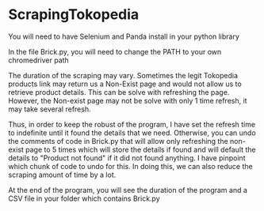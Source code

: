 # ScrapingTokopedia

You will need to have Selenium and Panda install in your python library

In the file Brick.py, you will need to change the PATH to your own chromedriver path

The duration of the scraping may vary. Sometimes the legit Tokopedia products link may return us a Non-Exist page and would not allow us to retrieve product details. This can be solve with refreshing the page. However, the Non-exist page may not be solve with only 1 time refresh, it may take several refresh.

Thus, in order to keep the robust of the program, I have set the refresh time to indefinite until it found the details that we need. Otherwise, you can undo the comments of code in Brick.py that will allow only refreshing the non-exist page to 5 times which will store the details if found and will default the details to "Product not found" if it did not found anything. I have pinpoint which chunk of code to undo for this. In doing this, we can also reduce the scraping amount of time by a lot.

At the end of the program, you will see the duration of the program and a CSV file in your folder which contains Brick.py
